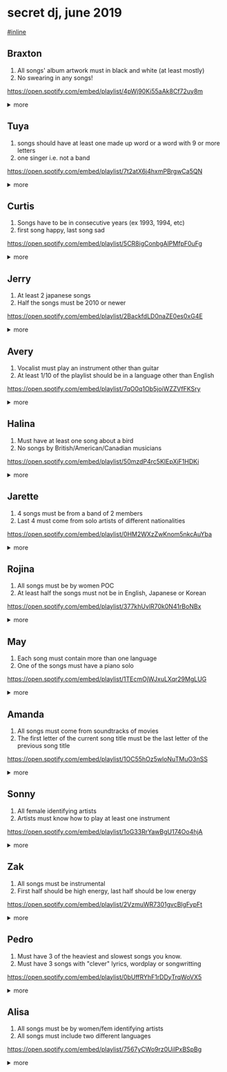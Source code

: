 # secret dj, june 2019

[#inline](./inline-playlist.md)

## Braxton

1. All songs' album artwork must in black and white (at least mostly)
2. No swearing in any songs!

https://open.spotify.com/embed/playlist/4pWj90Ki55aAk8Cf72uy8m

<details>
<summary>more</summary>

- title: _For braxton_
- author: jerryjurrsey

### track list

1. "Thal" by Cylob
2. "Hell Frozen Over" by Polar Inertia
3. "Lohn & Brot" by efdemin
4. "Papercup" by Sleeparchive
5. "Kyrie" by Peter Sculthorpe; Giovanni Sollima; Giacinto Scelsi; Mario Brunello
6. "Sehtohree Diin Chromtas Vehns" by Oake
7. "Sophic Ripple" by Cosey Fanni Tutti
8. "Solitary" by Headless Horseman
9. "10.5" by Supersilent
10. "Florida Avenue Theme" by Royal Trux

### links

- [spotify](https://open.spotify.com/playlist/4pWj90Ki55aAk8Cf72uy8m)
- [playlist cover](./2019/braxton.jpeg)

</details>

## Tuya

1. songs should have at least one made up word or a word with 9 or more letters
2. one singer i.e. not a band

https://open.spotify.com/embed/playlist/7t2atX6j4hxmPBrgwCa5QN

<details>
<summary>more</summary>

- title: _Tuya_
- author: May Ho
- description: songs should have at least one made up word or a word with 9 or more letters. one singer i.e. not a band

### track list

1. "Supercalifragilisticexpialidocious - London Cast Recording" by Gavin Lee as Bert; Charlotte Spencer as Jane Banks; Harry Stott as Michael Banks; Laura Michelle Kelly as Mary Poppins; Melanie La Barrie as Mrs Corry; Customers - Mary Poppins Original London Cast
2. "Shahdaroba" by Roy Orbison
3. "Zou bisou bisou" by Gillian Hills
4. "Don't Let Me Be Misunderstood" by Lana Del Rey
5. "Chattanooga Choo Choo" by Glenn Miller
6. "Luv (sic.) pt3 (feat. Shing02)" by Nujabes; Shing02
7. "Laughing with a Mouth of Blood" by St. Vincent

### links

- [spotify](https://open.spotify.com/playlist/7t2atX6j4hxmPBrgwCa5QN)
- [playlist cover](./2019/tuya.jpeg)

</details>

## Curtis

1. Songs have to be in consecutive years (ex 1993, 1994, etc)
2. first song happy, last song sad

https://open.spotify.com/embed/playlist/5CR8igConbgAlPMfpF0uFg

<details>
<summary>more</summary>

- title: _Secret DJ (6/20/19)_
- author: Jarette Hall
- description: The consecutive years made this tough. Enjoy

### track list

1. "Still Sound" by Toro y Moi
2. "Forrest Gump" by Frank Ocean
3. "Baby Blue" by King Krule
4. "Where No Eagles Fly" by The Voidz
5. "Black Quarterback" by Death Grips
6. "Huey Knew THEN (feat. Da$H)" by Ab-Soul; Da$H
7. "Dedicated to Nunu" by Standing On The Corner
8. "Dumb" by George Clanton

### links

- [spotify](https://open.spotify.com/playlist/5CR8igConbgAlPMfpF0uFg)
- [playlist cover](./2019/curtis.jpeg)

</details>

## Jerry

1. At least 2 japanese songs
2. Half the songs must be 2010 or newer

https://open.spotify.com/embed/playlist/2BackfdLD0naZE0es0xG4E

<details>
<summary>more</summary>

- title: _Jerry Miixx_
- author: Curtis Gerstendorfer

### track list

1. "Candy Gun" by Melt-Banana
2. "Joey Demento" by Marc Almond; The Willing Sinners
3. "Summer of '42" by Kishi Bashi
4. "Wear Your Love Like Heaven" by Donovan
5. "Damn These Vampires" by The Mountain Goats
6. "Buttercup" by Jack Stauber
7. "B-A-B-Y" by Carla Thomas
8. "Heavy Lifting" by Palm
9. "Corgan" by Lingua Nada
10. "An Abundance of Strawberries" by Julia Brown
11. "Mesopotamia" by The B-52's; Tom Durack
12. "We Must Be in Love" by The Impressions
13. "Running Man" by Fishmans

### links

- [spotify](https://open.spotify.com/playlist/2BackfdLD0naZE0es0xG4E)
- [playlist cover](./2019/jerry.jpeg)

</details>

## Avery

1. Vocalist must play an instrument other than guitar
2. At least 1/10 of the playlist should be in a language other than English

https://open.spotify.com/embed/playlist/7qO0q1Ob5joiWZZVfFKSry

<details>
<summary>more</summary>

- title: _seekraTe DJ - a V e r y_
- author: Rojina
- description: Just in case I violated any of the rules, I have included more songs in total. Thanks for giving my life meaning for a few days :)

### track list

1. "Khodaye Mastoon" by Bijan Mortazavi
2. "Quand l’amour meurt" by Marlene Dietrich
3. "Kind Eyes" by Maika Makovski
4. "December" by Regina Spektor
5. "Я возвращаюсь домой" by Денис Мажуков
6. "I Can't Get Started" by Duke Ellington
7. "Memories And Melodies" by Busty and the Bass
8. "Baila!" by Jessy J
9. "Aye Le" by Tony Allen
10. "What's Going On" by Hüsker Dü
11. "Abacab" by Genesis
12. "The Glamorous Life" by Sheila E.

### links

- [spotify](https://open.spotify.com/playlist/7qO0q1Ob5joiWZZVfFKSry)
- [playlist cover](./2019/avery.jpeg)

</details>

## Halina

1. Must have at least one song about a bird
2. No songs by British/American/Canadian musicians

https://open.spotify.com/embed/playlist/50mzdP4rc5KIEpXjF1HDKi

<details>
<summary>more</summary>

- title: _halina_
- author: Alizard
- description: prompt 1 - at least one song about a bird, no british&#x2F;american&#x2F;canadian artists

### track list

1. "~lonely birds~" by 2xxx; SAAY
2. "Mojo" by Claire Laffut
3. "ใจรัก" by สุชาติ ชวางกูร
4. "Alech" by Carthago
5. "Three Little Birds" by Bob Marley & The Wailers
6. "DI MI NOMBRE - Cap.8: Éxtasis" by ROSALÍA
7. "Leyla" by Altin Gün
8. "Noche de Verano" by Ms Nina; Talisto
9. "On te l'avait dit" by Voilaaa; Pat Kalla
10. "Sinaran" by Sheila Majid
11. "Лучший друг" by KATERINA
12. "like you" by Jean Tonique
13. "Grace" by ADOY
14. "El Baile" by IZAL
15. "列車" by Triple G
16. "America! I'm for the Birds" by Nicolas Jaar

### links

- [spotify](https://open.spotify.com/playlist/50mzdP4rc5KIEpXjF1HDKi)
- [playlist cover](./2019/halina.jpeg)

</details>

## Jarette

1. 4 songs must be from a band of 2 members
2. Last 4 must come from solo artists of different nationalities

https://open.spotify.com/embed/playlist/0HM2WXzZwKnom5nkcAuYba

<details>
<summary>more</summary>

- title: _Secret DJ_
- author: nempthrub
- description: A gift I impart to an unsuspecting individual!

### track list

1. "Yes Sir, I Can Boogie" by Baccara
2. "I Cry (Night after Night)" by The Egyptian Lover
3. "Audition" by Mount Kimbie
4. "35 summers" by Plaid
5. "Soldi" by Mahmood
6. "I'm That Guy" by Agar Agar
7. "Autotune" by Zoran Sumadinac
8. "Haenim" by Kim Jung Mi

### links

- [spotify](https://open.spotify.com/playlist/0HM2WXzZwKnom5nkcAuYba)
- [playlist cover](./2019/jarette.jpeg)

</details>

## Rojina

1. All songs must be by women POC
2. At least half the songs must not be in English, Japanese or Korean

https://open.spotify.com/embed/playlist/377khUvlR70k0N41rBoNBx

<details>
<summary>more</summary>

- title: _Little China_
- author: Maddox Yang

### track list

1. "給自己的情書 - "笑忘書"廣東版" by Faye Wong
2. "易燃易爆炸" by 陳粒
3. "母系社會" by A-Mei Chang
4. "Sway" by cehryl
5. "陰天" by Karen Mok
6. "飄雪" by Priscilla Chan
7. "藍旗袍" by Mavis Fan
8. "親密愛人" by Joanna Wang

### links

- [spotify](https://open.spotify.com/playlist/377khUvlR70k0N41rBoNBx)
- [playlist cover](./2019/rojina.jpeg)

</details>

## May

1. Each song must contain more than one language
2. One of the songs must have a piano solo

https://open.spotify.com/embed/playlist/1TEcmOjWJxuLXqr29MgLUG

<details>
<summary>more</summary>

- title: _For May_
- author: Peco

### track list

1. "Barefoot In The Park (feat. ROSALÍA)" by James Blake; ROSALÍA
2. "Plastic Love" by リアム MAZE1981
3. "Pelados Em Santos" by Mamonas Assassinas
4. "I think I can" by the pillows
5. "Fatty Boom Boom" by Die Antwoord
6. "Widower" by The Dillinger Escape Plan
7. "Amerika" by Rammstein

### links

- [spotify](https://open.spotify.com/playlist/1TEcmOjWJxuLXqr29MgLUG)
- [playlist cover](./2019/may.jpeg)

</details>

## Amanda

1. All songs must come from soundtracks of movies
2. The first letter of the current song title must be the last letter of the previous song title

https://open.spotify.com/embed/playlist/1OC55hOz5wloNuTMuO3nSS

<details>
<summary>more</summary>

- title: _Secret dj for Amanda_
- author: Zak
- description: this took so long because these rules were hell lol. I tried to get as many soundtrack styles as i could. Some Instrumental, some with vocals. it&#x27;s a clusterfuck of genres basically.

### track list

1. "Where Do You Go To (My Lovely)" by Peter Sarstedt
2. "Your Dream" by Kim Jung Mi
3. "Mou Pei Na" by Sinn Sisamouth; Ros Serey Sothea
4. "A Final Hit" by Leftfield
5. "The Pure and the Damned" by Oneohtrix Point Never; Iggy Pop
6. "Deep Blue Day" by Brian Eno
7. "Yama Yama" by Yamasuki Singers
8. "Atmosphere" by Joy Division
9. "Elegia - 2015 Remaster" by New Order
10. "Alone in Kyoto" by Air

### links

- [spotify](https://open.spotify.com/playlist/1OC55hOz5wloNuTMuO3nSS)
- [playlist cover](./2019/amanda.jpeg)

</details>

## Sonny

1. All female identifying artists
2. Artists must know how to play at least one instrument

https://open.spotify.com/embed/playlist/1oG33RrYawBgU174Oo4hjA

<details>
<summary>more</summary>

- title: _🌸🌞🌸🌞🌸🙂🌸🌞🌸_
- author: Tuya

### track list

1. "Alaska" by Maggie Rogers
2. "Communicationissexy/Idkhow2communicate" by The Aquadolls
3. "Fade Into You" by Mazzy Star
4. "Version Of Me" by Sasha Alex Sloan
5. "Beautiful Thing" by Grace VanderWaal
6. "Liability" by Lorde
7. "Tequilawine" by Olivia O'Brien
8. "I Found A Way" by Nashville Cast; Aubrey Peeples
9. "Leaning On Myself" by Anna of the North
10. "disco tits" by Tove Lo
11. "Deep" by Julia Michaels
12. "Pink in the Night" by Mitski
13. "Groceries" by Mallrat

### links

- [spotify](https://open.spotify.com/playlist/1oG33RrYawBgU174Oo4hjA)
- [playlist cover](./2019/sonny.jpeg)

</details>

## Zak

1. All songs must be instrumental
2. First half should be high energy, last half should be low energy

https://open.spotify.com/embed/playlist/2VzmuWR7301gvcBlgFypFt

<details>
<summary>more</summary>

- title: _white men who can't sing_
- author: braxtonhall
- description: The middle is a little shaken up wrt low&#x2F;high energy for the sake of flow. EDIT: ACTUALLY the first 8 songs fit the requirements and are my submmission. The following 8 songs are extra credit.

### track list

1. "Hanoi 1" by Unknown Mortal Orchestra
2. "日出東方 唯我不敗" by Tzusing
3. "Dot Net" by Battles
4. "Peaches En Regalia" by Frank Zappa
5. "Murderers" by John Frusciante
6. "Running Down" by The Books
7. "Do Dekor" by Jan Jelinek
8. "Sketch for Summer" by The Durutti Column
9. "WingTai Drums" by Yussef Kamaal
10. "Stigmata II" by Tim Hecker
11. "Frosti" by Björk
12. "Home Again!" by Menahan Street Band
13. "Slow Swords" by Deerhunter
14. "When You Sleep" by Japancakes
15. "Ocarina" by TV Blonde
16. "Obra Cinco" by Helado Negro

### links

- [spotify](https://open.spotify.com/playlist/2VzmuWR7301gvcBlgFypFt)
- [playlist cover](./2019/zak.jpeg)

</details>

## Pedro

1. Must have 3 of the heaviest and slowest songs you know.
2. Must have 3 songs with "clever" lyrics, wordplay or songwritting

https://open.spotify.com/embed/playlist/0bUffRYhF1rDDyTrqWoVX5

<details>
<summary>more</summary>

- title: _secret dj - pedro_
- author: avery
- description: i separated the heavy stuff from the clever stuff but like.... its whatever ig guess. theres no Toner Low on spotify so if you like the heavy stuff check them out on bandcamp i guess

### track list

1. "Stigma" by Ufomammut
2. "I, the Witchfinder" by Electric Wizard
3. "TROLLSTIGEN" by True Widow
4. "Waiting for Black Metal Records to Come in the Mail" by Have A Nice Life
5. "Keep Your Eyes Peeled" by Queens of the Stone Age
6. "X.Y.U. - Remastered 2012" by The Smashing Pumpkins
7. "The Promise of Snakes" by The Angelic Process
8. "Endless" by Bongripper
9. "Señorita" by Vince Staples
10. "Backseat Freestyle" by Kendrick Lamar
11. "Guild (feat. Mac Miller)" by Earl Sweatshirt; Mac Miller
12. "Used To" by Drake; Lil Wayne
13. "Grief" by Earl Sweatshirt
14. "IV. Sweatpants" by Childish Gambino
15. "Money Trees" by Kendrick Lamar; Jay Rock

### links

- [spotify](https://open.spotify.com/playlist/0bUffRYhF1rDDyTrqWoVX5)
- [playlist cover](./2019/pedro.jpeg)

</details>

## Alisa

1. All songs must be by women/fem identifying artists
2. All songs must include two different languages

https://open.spotify.com/embed/playlist/7567yCWo9rz0UilPxBSpBg

<details>
<summary>more</summary>

- title: _Alisa_
- author: Sunny Park

### track list

1. "Flamingo" by Kero Kero Bonito
2. "BBIBBI" by IU
3. "Bubble Lady" by Camille
4. "drink i'm sippin on" by Yaeji
5. "Across the Universe" by Fiona Apple
6. "Galaxy 우주를 줄게" by BOL4
7. "SOLO" by JENNIE
8. "멘붕 - CL SOLO" by 2NE1
9. "Drown" by Cuco; Clairo
10. "Desencuentro" by Residente; Soko

### links

- [spotify](https://open.spotify.com/playlist/7567yCWo9rz0UilPxBSpBg)
- [playlist cover](./2019/alisa.jpeg)

</details>
